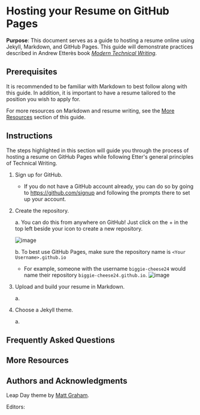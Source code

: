 # Hosting your Resume on GitHub Pages


**Purpose**: This document serves as a guide to hosting a resume online using Jekyll, Markdown, and GitHub Pages. This guide will demonstrate practices described in Andrew Etterès book [*Modern Technical Writing*](https://www.amazon.ca/Modern-Technical-Writing-Introduction-Documentation-ebook/dp/B01A2QL9SS).


## Prerequisites
It is recommended to be familiar with Markdown to best follow along with this guide. In addition, it is important to have a resume tailored to the position you wish to apply for.

For more resources on Markdown and resume writing, see the [More Resources](#more-resources) section of this guide.

## Instructions
The steps highlighted in this section will guide you through the process of hosting a resume on GitHub Pages while following Etter's general principles of Technical Writing.

1. Sign up for GitHub.
    - If you do not have a GitHub account already, you can do so by going to https://github.com/signup and following the prompts there to set up your account.

2. Create the repository.

    a. You can do this from anywhere on GitHub! Just click on the + in the top left beside your icon to create a new repository.
    
     ![image](https://user-images.githubusercontent.com/31932412/159107669-5387dafe-50e9-42e2-b5c4-06358e119e5e.png)
       
    b. To best use GitHub Pages, make sure the repository name is `<Your Username>.github.io`
      - For example, someone with the username `biggie-cheese24` would name their repository `biggie-cheese24.github.io`.
       ![image](https://user-images.githubusercontent.com/31932412/159108426-09c36d88-7f4b-4dfc-8baa-8492018943f4.png)


3. Upload and build your resume in Markdown.

    a. 
  

4. Choose a Jekyll theme.

    a. 


## Frequently Asked Questions


## More Resources


## Authors and Acknowledgments
Leap Day theme by [Matt Graham](https://github.com/pages-themes/leap-day).

Editors:
